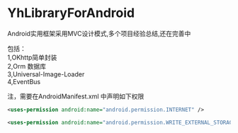 # YhLibraryForAndroid
Android实用框架采用MVC设计模式,多个项目经验总结,还在完善中

包括：<br>
     1,OKhttp简单封装<br>
     2,Orm 数据库<br>
     3,Universal-Image-Loader<br>
     4,EventBus<br>


注，需要在AndroidManifest.xml 中声明如下权限

```XML
<uses-permission android:name="android.permission.INTERNET" />
```
```XML
<uses-permission android:name="android.permission.WRITE_EXTERNAL_STORAGE" />
```
